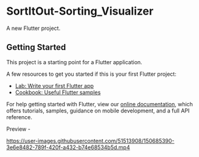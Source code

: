 # SortItOut-Sorting_Visualizer

A new Flutter project.

## Getting Started

This project is a starting point for a Flutter application.

A few resources to get you started if this is your first Flutter project:

- [Lab: Write your first Flutter app](https://flutter.dev/docs/get-started/codelab)
- [Cookbook: Useful Flutter samples](https://flutter.dev/docs/cookbook)

For help getting started with Flutter, view our
[online documentation](https://flutter.dev/docs), which offers tutorials,
samples, guidance on mobile development, and a full API reference.


Preview -

https://user-images.githubusercontent.com/51513908/150685390-3e6e8482-789f-420f-a432-b74e68534b5d.mp4

